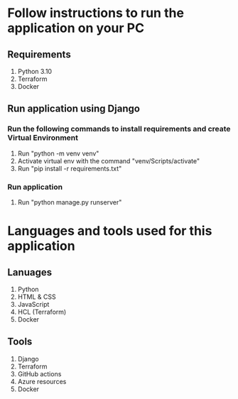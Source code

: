 # Follow instructions to run the application on your PC
## Requirements
1. Python 3.10
2. Terraform
3. Docker

## Run application using Django
### Run the following commands to install requirements and create Virtual Environment
1. Run "python -m venv venv"
2. Activate virtual env with the command "venv/Scripts/activate"
3. Run "pip install -r requirements.txt"

### Run application
1. Run "python manage.py runserver"

# Languages and tools used for this application
## Lanuages
1. Python
2. HTML & CSS
3. JavaScript
4. HCL (Terraform)
5. Docker

## Tools
1. Django
2. Terraform
3. GitHub actions
4. Azure resources
5. Docker
